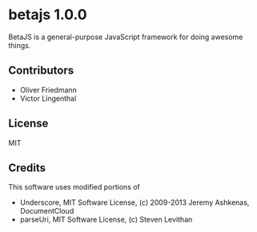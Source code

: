 # betajs 1.0.0

BetaJS is a general-purpose JavaScript framework for doing awesome things.


## Contributors

- Oliver Friedmann
- Victor Lingenthal


## License

MIT


## Credits
This software uses modified portions of
- Underscore, MIT Software License, (c) 2009-2013 Jeremy Ashkenas, DocumentCloud
- parseUri, MIT Software License, (c) Steven Levithan

